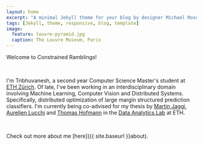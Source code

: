 ```yaml
---
layout: home
excerpt: "A minimal Jekyll theme for your blog by designer Michael Rose."
tags: [Jekyll, theme, responsive, blog, template]
image:
  feature: louvre-pyramid.jpg
  caption: The Louvre Museum, Paris
---
```


Welcome to Constrained Ramblings!

<br />

I'm Tribhuvanesh, a second year Computer Science Master's student at
[ETH Zürich](http://inf.ethz.ch/).
Of late, I've been working in an interdisciplinary domain involving Machine Learning,
Computer Vision and Distributed Systems.
Specifically, distributed optimization of large margin structured prediction
classifiers.
I'm currently being co-advised for my thesis by [Martin Jaggi](http://people.inf.ethz.ch/jaggim/), [Aurelien Lucchi](http://people.inf.ethz.ch/alucchi/) and [Thomas Hofmann](http://da.inf.ethz.ch/people/ThomasHofmann/) in the
[Data Analytics Lab](http://da.inf.ethz.ch/) at ETH.  

<br />

Check out more about me [here]({{ site.baseurl }}about).
